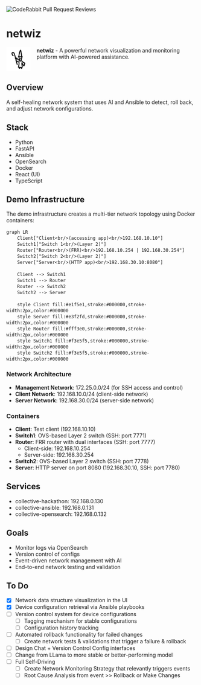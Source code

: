 ![CodeRabbit Pull Request Reviews](https://img.shields.io/coderabbit/prs/github/ds-brandao/netwiz?utm_source=oss&utm_medium=github&utm_campaign=ds-brandao%2Fnetwiz&labelColor=171717&color=FF570A&link=https%3A%2F%2Fcoderabbit.ai&label=CodeRabbit+Reviews)

# netwiz

<img src="documentation/wizard-logo.png" alt="Netwiz Logo" width="64" height="64" align="left" style="margin-right: 16px;">

**netwiz** - A powerful network visualization and monitoring platform with AI-powered assistance.

<br clear="left">

## Overview

A self-healing network system that uses AI and Ansible to detect, roll back, and adjust network configurations.


## Stack
- Python
- FastAPI
- Ansible
- OpenSearch
- Docker
- React (UI)
- TypeScript

## Demo Infrastructure

The demo infrastructure creates a multi-tier network topology using Docker containers:

```mermaid
graph LR
    Client["Client<br/>(accessing app)<br/>192.168.10.10"]
    Switch1["Switch 1<br/>(Layer 2)"]
    Router["Router<br/>(FRR)<br/>192.168.10.254 | 192.168.30.254"]
    Switch2["Switch 2<br/>(Layer 2)"]
    Server["Server<br/>(HTTP app)<br/>192.168.30.10:8080"]
    
    Client --> Switch1
    Switch1 --> Router
    Router --> Switch2
    Switch2 --> Server
    
    style Client fill:#e1f5e1,stroke:#000000,stroke-width:2px,color:#000000
    style Server fill:#e3f2fd,stroke:#000000,stroke-width:2px,color:#000000
    style Router fill:#fff3e0,stroke:#000000,stroke-width:2px,color:#000000
    style Switch1 fill:#f3e5f5,stroke:#000000,stroke-width:2px,color:#000000
    style Switch2 fill:#f3e5f5,stroke:#000000,stroke-width:2px,color:#000000
```


### Network Architecture

- **Management Network**: 172.25.0.0/24 (for SSH access and control)
- **Client Network**: 192.168.10.0/24 (client-side network)
- **Server Network**: 192.168.30.0/24 (server-side network)

### Containers

- **Client**: Test client (192.168.10.10)
- **Switch1**: OVS-based Layer 2 switch (SSH: port 7771)
- **Router**: FRR router with dual interfaces (SSH: port 7777)
  - Client-side: 192.168.10.254
  - Server-side: 192.168.30.254
- **Switch2**: OVS-based Layer 2 switch (SSH: port 7778)
- **Server**: HTTP server on port 8080 (192.168.30.10, SSH: port 7780)

## Services

- collective-hackathon: 192.168.0.130
- collective-ansible: 192.168.0.131
- collective-opensearch: 192.168.0.132

## Goals

- Monitor logs via OpenSearch
- Version control of configs
- Event-driven network management with AI
- End-to-end network testing and validation

## To Do

- [x] Network data structure visualization in the UI
- [x] Device configuration retrieval via Ansible playbooks
- [ ] Version control system for device configurations
  - [ ] Tagging mechanism for stable configurations
  - [ ] Configuration history tracking
- [ ] Automated rollback functionality for failed changes
  - [ ] Create network tests & validations that trigger a failure & rollback
- [ ] Design Chat + Version Control Config interfaces
- [ ] Change from LLama to more stable or better-performing model
- [ ] Full Self-Driving
  - [ ] Create Network Monitoring Strategy that relevantly triggers events
  - [ ] Root Cause Analysis from event >> Rollback or Make Changes

